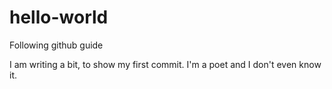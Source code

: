 # hello-world
Following github guide

I am writing a bit, to show my first commit.
I'm a poet and I don't even know it.
